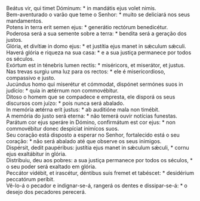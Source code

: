 <div class="dropcap text-justify">Beátus vir, qui timet Dóminum: * in mandátis ejus volet nimis.</div>
<div class="dropcap text-justify">Bem-aventurado o varão que teme o Senhor: * muito se deliciará nos seus mandamentos.</div>
<div class="text-justify">Potens in terra erit semen ejus: * generátio rectórum benedicétur.</div>
<div class="text-justify">Poderosa será a sua semente sobre a terra: * bendita será a geração dos justos.</div>
<div class="text-justify">Glória, et divítiæ in domo ejus: * et justítia ejus manet in sǽculum sǽculi.</div>
<div class="text-justify">Haverá glória e riqueza na sua casa: * e a sua justiça permanece por todos os séculos.</div>
<div class="text-justify">Exórtum est in ténebris lumen rectis: * miséricors, et miserátor, et justus.</div>
<div class="text-justify">Nas trevas surgiu uma luz para os rectos: * ele é misericordioso, compassivo e justo.</div>
<div class="text-justify">Jucúndus homo qui miserétur et cómmodat, dispónet sermónes suos in judício: * quia in ætérnum non commovébitur.</div>
<div class="text-justify">Ditoso o homem que se compadece e empresta, ele disporá os seus discursos com juízo: * pois nunca será abalado.</div>
<div class="text-justify">In memória ætérna erit justus: * ab auditióne mala non timébit.</div>
<div class="text-justify">A memória do justo será eterna: * não temerá ouvir notícias funestas.</div>
<div class="text-justify">Parátum cor ejus speráre in Dómino, confirmátum est cor ejus: * non commovébitur donec despíciat inimícos suos.</div>
<div class="text-justify">Seu coração está disposto a esperar no Senhor, fortalecido está o seu coração: * não será abalado até que observe os seus inimigos.</div>
<div class="text-justify">Dispérsit, dedit paupéribus: justítia ejus manet in sǽculum sǽculi, * cornu ejus exaltábitur in glória.</div>
<div class="text-justify">Distribuiu, deu aos pobres: a sua justiça permanece por todos os séculos, * o seu poder será exaltado em glória.</div>
<div class="text-justify">Peccátor vidébit, et irascétur, déntibus suis fremet et tabéscet: * desidérium peccatórum períbit.</div>
<div class="text-justify">Vê-lo-á o pecador e indignar-se-á, rangerá os dentes e dissipar-se-á: * o desejo dos pecadores perecerá.</div>
